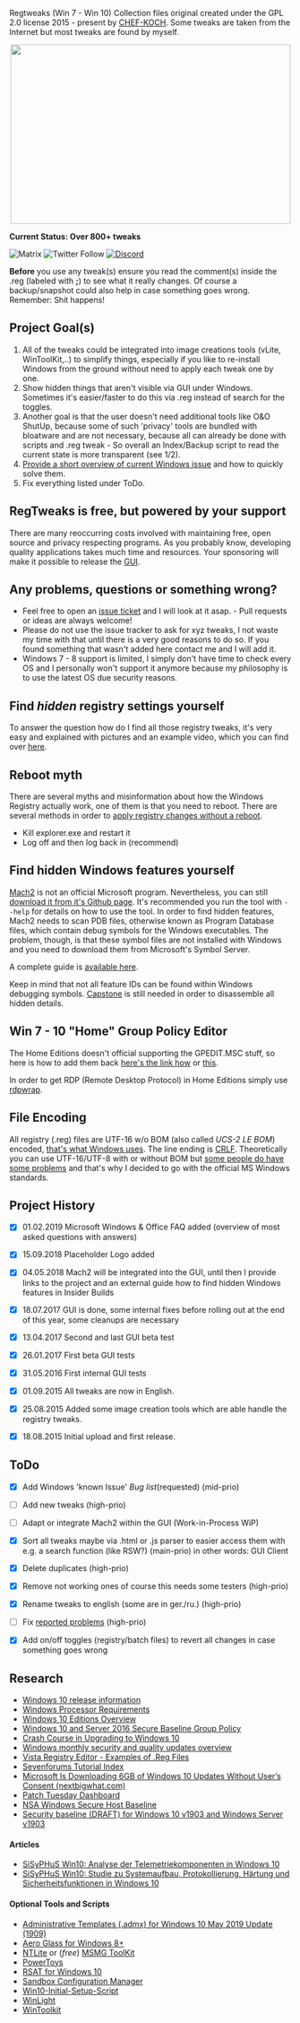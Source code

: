 Regtweaks (Win 7 - Win 10) Collection files original created under the GPL 2.0 license 2015 - present by [CHEF-KOCH](https://github.com/CHEF-KOCH). Some tweaks are taken from the Internet but most tweaks are found by myself.


<p align="center">
  <img width="500" height="320" src="https://raw.githubusercontent.com/CHEF-KOCH/regtweaks/master/.github/Pictures/20H1.jpg")">
</p>

**Current Status: Over 800+ tweaks**


![Matrix](https://img.shields.io/matrix/cknews:matrix.org.svg?label=CK%27s%20Technology%20News%20-%20Matrix%20Chat&server_fqdn=matrix.org&style=popout)
![Twitter Follow](https://img.shields.io/twitter/follow/@CKsTechNews.svg?label=Follow%20%40CKsTechNews&style=social)
[![Discord](https://discordapp.com/api/guilds/418256415874875402/widget.png)](https://discord.me/CHEF-KOCH)


**Before** you use any tweak(s) ensure you read the comment(s) inside the .reg (labeled with **;**) to see what it really changes. Of course a backup/snapshot could also help in case something goes wrong. Remember: Shit happens!



Project Goal(s)
------------

1. All of the tweaks could be integrated into image creations tools (vLite, WinToolKit,..) to simplify things, especially if you like to re-install Windows from the ground without need to apply each tweak one by one.
2. Show hidden things that aren't visible via GUI under Windows. Sometimes it's easier/faster to do this via .reg instead of search for the toggles.
3. Another goal is that the user doesn't need additional tools like O&O ShutUp, because some of such 'privacy' tools are bundled with bloatware and are not necessary, because all can already be done with scripts and .reg tweak - So overall an Index/Backup script to read the current state is more transparent (see 1/2).
4. [Provide a short overview of current Windows issue](https://github.com/CHEF-KOCH/regtweaks/blob/master/Known%20Windows%20Issue.md) and how to quickly solve them.
5. Fix everything listed under ToDo.



RegTweaks is free, but powered by your support
------------

There are many reoccurring costs involved with maintaining free, open source and privacy respecting programs. As you probably know, developing quality applications takes much time and resources. Your sponsoring will make it possible to release the [GUI](https://github.com/CHEF-KOCH/regtweaks/issues/14).


Any problems, questions or something wrong?
------------

* Feel free to open an [issue ticket](https://github.com/CHEF-KOCH/regtweaks/issues) and I will look at it asap. - Pull requests or ideas are always welcome!
* Please do not use the issue tracker to ask for xyz tweaks, I not waste my time with that until there is a very good reasons to do so. If you found something that wasn't added here contact me and I will add it.
* Windows 7 - 8 support is limited, I simply don't have time to check every OS and I personally won't support it anymore because my philosophy is to use the latest OS due security reasons.



Find _hidden_ registry settings yourself
------------

To answer the question how do I find all those registry tweaks, it's very easy and explained with pictures and an example video, which you can find over [here](https://chefkochblog.wordpress.com/2018/02/28/how-i-find-every-registry-tweak/).



Reboot myth
------------

There are several myths and misinformation about how the Windows Registry actually work, one of them is that you need to reboot. There are several methods in order to [apply registry changes without a reboot](https://www.thewindowsclub.com/how-to-make-registry-changes-take-effect-immediately-without-restart).

* Kill explorer.exe and restart it
* Log off and then log back in (recommend)



Find hidden Windows features yourself
------------

[Mach2](https://github.com/riverar/mach2) is not an official Microsoft program. Nevertheless, you can still [download it from it's Github page](https://github.com/riverar/mach2/releases). It's recommended you run the tool with `--help` for details on how to use the tool. In order to find hidden features, Mach2 needs to scan PDB files, otherwise known as Program Database files, which contain debug symbols for the Windows executables. The problem, though, is that these symbol files are not installed with Windows and you need to download them from Microsoft's Symbol Server.

A complete guide is [available here](https://www.bleepingcomputer.com/news/microsoft/finding-and-enabling-hidden-features-in-windows-10-using-mach2/).

Keep in mind that not all feature IDs can be found within Windows debugging symbols. [Capstone](https://github.com/aquynh/capstone) is still needed in order to disassemble all hidden details.


Win 7 - 10 "Home" Group Policy Editor
------------

The Home Editions doesn't official supporting the GPEDIT.MSC stuff, so here is how to add them back [here's the link how](http://drudger.deviantart.com/art/Add-GPEDIT-msc-215792914) or [this](http://www.askvg.com/how-to-enable-group-policy-editor-gpedit-msc-in-windows-7-home-premium-home-basic-and-starter-editions/).

In order to get RDP (Remote Desktop Protocol) in Home Editions simply use [rdpwrap](https://github.com/stascorp/rdpwrap/).



File Encoding
------------

All registry (.reg) files are UTF-16 w/o BOM (also called _UCS-2 LE BOM_) encoded, [that's what Windows uses](https://docs.microsoft.com/en-us/windows/desktop/sysinfo/registry-value-types). The line ending is [CRLF](https://stackoverflow.com/questions/1552749/difference-between-cr-lf-lf-and-cr-line-break-types). Theoretically you can use UTF-16/UTF-8 with or without BOM but [some people do have some problems](https://github.com/CHEF-KOCH/regtweaks/issues/20) and that's why I decided to go with the official MS Windows standards.



Project History
------------

- [x] 01.02.2019    Microsoft Windows & Office FAQ added (overview of most asked questions with answers)
- [x] 15.09.2018    Placeholder Logo added
- [x] 04.05.2018    Mach2 will be integrated into the GUI, until then I provide links to the project and an external guide how to find hidden Windows features in Insider Builds
- [x] 18.07.2017    GUI is done, some internal fixes before rolling out at the end of this year, some cleanups are necessary
- [x] 13.04.2017    Second and last GUI beta test
- [x] 26.01.2017    First beta GUI tests
- [x] 31.05.2016    First internal GUI tests
- [x] 01.09.2015    All tweaks are now in English.
- [x] 25.08.2015    Added some image creation tools which are able handle the registry tweaks.
- [x] 18.08.2015    Initial upload and first release.



ToDo
------------

- [x] Add Windows 'known Issue' _Bug list_(requested) (mid-prio)
- [ ] Add new tweaks (high-prio)
- [ ] Adapt or integrate Mach2 within the GUI (Work-in-Process WiP)
- [x] Sort all tweaks maybe via .html or .js parser to easier access them with e.g. a search function (like RSW?) (main-prio) in other words: GUI Client
- [x] Delete duplicates (high-prio)
- [x] Remove not working ones of course this needs some testers (high-prio)
- [x] Rename tweaks to english (some are in ger./ru.) (high-prio)
- [ ] Fix [reported problems](https://github.com/CHEF-KOCH/regtweaks/issues) (high-prio)
- [x] Add on/off toggles (registry/batch files) to revert all changes in case something goes wrong


Research
------------

* [Windows 10 release information](https://docs.microsoft.com/en-us/windows/release-information/)
* [Windows Processor Requirements](https://docs.microsoft.com/en-us/windows-hardware/design/minimum/windows-processor-requirements)
* [Windows 10 Editions Overview](https://en.wikipedia.org/wiki/Windows_10_editions)
* [Windows 10 and Server 2016 Secure Baseline Group Policy](https://github.com/mxk/win10-secure-baseline-gpo)
* [Crash Course in Upgrading to Windows 10](https://resources.office.com/ww-landing-M365PD-EOL-crash-course-in-upgrading-to-windows-10-ebook.html?LCID=en)
* [Windows monthly security and quality updates overview](https://blogs.windows.com/windowsexperience/2018/12/10/windows-monthly-security-and-quality-updates-overview/#Pfmob218dxfU6WCB.97)
* [Vista Registry Editor - Examples of .Reg Files](http://www.computerperformance.co.uk/vista/vista_registry_tweaks.htm)
* [Sevenforums Tutorial Index](http://www.sevenforums.com/tutorials/257-windows-7-tutorial-index.html)
* [Microsoft Is Downloading 6GB of Windows 10 Updates Without User’s Consent (nextbigwhat.com)](http://www.nextbigwhat.com/microsoft-is-downloading-6gb-of-windows-10-updates-without-users-consent-297/)
* [Patch Tuesday Dashboard](https://patchtuesdaydashboard.com)
* [NSA Windows Secure Host Baseline](https://github.com/nsacyber/Windows-Secure-Host-Baseline)
* [Security baseline (DRAFT) for Windows 10 v1903 and Windows Server v1903](https://blogs.technet.microsoft.com/secguide/2019/04/24/security-baseline-draft-for-windows-10-v1903-and-windows-server-v1903/)

#### Articles
- [SiSyPHuS Win10: Analyse der Telemetriekomponenten in Windows 10](https://www.bsi.bund.de/DE/Themen/Cyber-Sicherheit/Empfehlungen/SiSyPHuS_Win10/AP4/SiSyPHuS_AP4_node.html)
- [SiSyPHuS Win10: Studie zu Systemaufbau, Protokollierung, Härtung und Sicherheitsfunktionen in Windows 10](https://www.bsi.bund.de/DE/Themen/Cyber-Sicherheit/Empfehlungen/SiSyPHuS_Win10/SiSyPHuS_node.html)

#### Optional Tools and Scripts
* [Administrative Templates (.admx) for Windows 10 May 2019 Update (1909)](https://www.microsoft.com/en-us/download/100591)
* [Aero Glass for Windows 8+](https://www.glass8.eu/)
* [NTLite](https://www.ntlite.com) or (_free_) [MSMG ToolKit](https://m.majorgeeks.com/files/details/msmg_toolkit.html)
* [PowerToys](https://github.com/microsoft/PowerToys)
* [RSAT for Windows 10](https://www.microsoft.com/en-us/download/details.aspx?id=45520)
* [Sandbox Configuration Manager](https://gallery.technet.microsoft.com/Windows-Sandbox-Configurati-f2c863dc)
* [Win10-Initial-Setup-Script](https://github.com/Disassembler0/Win10-Initial-Setup-Script) 
* [WinLight](https://github.com/Biswa96/WinLight)
* [WinToolkit](https://www.wincert.net)
